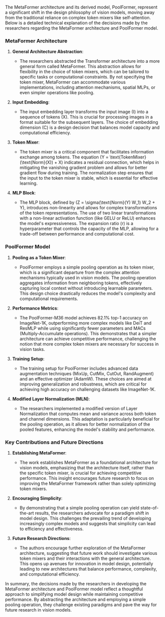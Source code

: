 The MetaFormer architecture and its derived model, PoolFormer, represent a significant shift in the design philosophy of vision models, moving away from the traditional reliance on complex token mixers like self-attention. Below is a detailed technical explanation of the decisions made by the researchers regarding the MetaFormer architecture and PoolFormer model.

### MetaFormer Architecture

1. **General Architecture Abstraction**:
   - The researchers abstracted the Transformer architecture into a more general form called MetaFormer. This abstraction allows for flexibility in the choice of token mixers, which can be tailored to specific tasks or computational constraints. By not specifying the token mixer, MetaFormer can accommodate various implementations, including attention mechanisms, spatial MLPs, or even simpler operations like pooling.

2. **Input Embedding**:
   - The input embedding layer transforms the input image \(I\) into a sequence of tokens \(X\). This is crucial for processing images in a format suitable for the subsequent layers. The choice of embedding dimension \(C\) is a design decision that balances model capacity and computational efficiency.

3. **Token Mixer**:
   - The token mixer is a critical component that facilitates information exchange among tokens. The equation \(Y = \text{TokenMixer}(\text{Norm}(X)) + X\) indicates a residual connection, which helps in mitigating the vanishing gradient problem and allows for better gradient flow during training. The normalization step ensures that the input to the token mixer is stable, which is essential for effective learning.

4. **MLP Block**:
   - The MLP block, defined by \(Z = \sigma(\text{Norm}(Y) W_1) W_2 + Y\), introduces non-linearity and allows for complex transformations of the token representations. The use of two linear transformations with a non-linear activation function (like GELU or ReLU) enhances the model's expressiveness. The expansion ratio \(r\) is a hyperparameter that controls the capacity of the MLP, allowing for a trade-off between performance and computational cost.

### PoolFormer Model

1. **Pooling as a Token Mixer**:
   - PoolFormer employs a simple pooling operation as its token mixer, which is a significant departure from the complex attention mechanisms typically used in vision models. The pooling operation aggregates information from neighboring tokens, effectively capturing local context without introducing learnable parameters. This design choice drastically reduces the model's complexity and computational requirements.

2. **Performance Metrics**:
   - The PoolFormer-M36 model achieves 82.1% top-1 accuracy on ImageNet-1K, outperforming more complex models like DeiT and ResMLP while using significantly fewer parameters and MACs (Multiply-Accumulate operations). This demonstrates that a simpler architecture can achieve competitive performance, challenging the notion that more complex token mixers are necessary for success in vision tasks.

3. **Training Setup**:
   - The training setup for PoolFormer includes advanced data augmentation techniques (MixUp, CutMix, CutOut, RandAugment) and an effective optimizer (AdamW). These choices are aimed at improving generalization and robustness, which are critical for achieving high accuracy on challenging datasets like ImageNet-1K.

4. **Modified Layer Normalization (MLN)**:
   - The researchers implemented a modified version of Layer Normalization that computes mean and variance across both token and channel dimensions. This adaptation is particularly beneficial for the pooling operation, as it allows for better normalization of the pooled features, enhancing the model's stability and performance.

### Key Contributions and Future Directions

1. **Establishing MetaFormer**:
   - The work establishes MetaFormer as a foundational architecture for vision models, emphasizing that the architecture itself, rather than the specific token mixer, is crucial for achieving competitive performance. This insight encourages future research to focus on improving the MetaFormer framework rather than solely optimizing token mixers.

2. **Encouraging Simplicity**:
   - By demonstrating that a simple pooling operation can yield state-of-the-art results, the researchers advocate for a paradigm shift in model design. This challenges the prevailing trend of developing increasingly complex models and suggests that simplicity can lead to efficiency and effectiveness.

3. **Future Research Directions**:
   - The authors encourage further exploration of the MetaFormer architecture, suggesting that future work should investigate various token mixers and their interactions with the general architecture. This opens up avenues for innovation in model design, potentially leading to new architectures that balance performance, complexity, and computational efficiency.

In summary, the decisions made by the researchers in developing the MetaFormer architecture and PoolFormer model reflect a thoughtful approach to simplifying model design while maintaining competitive performance. By abstracting the architecture and employing a simple pooling operation, they challenge existing paradigms and pave the way for future research in vision models.